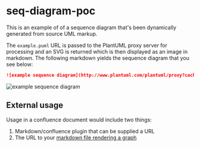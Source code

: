 # seq-diagram-poc

This is an example of of a sequence diagram that's been dynamically generated from source UML markup.

The `example.puml` URL is passed to the PlantUML proxy server for processing and an SVG is returned which is then displayed as an image in markdown. The following markdown yields the sequence diagram that you see below:

```markdown
![example sequence diagram](http://www.plantuml.com/plantuml/proxy?cache=no&src=https://raw.github.com/seesleestak/seq-diagram-poc/master/example.puml&fmt=svg)
```

![example sequence diagram](http://www.plantuml.com/plantuml/proxy?cache=no&src=https://raw.github.com/seesleestak/seq-diagram-poc/master/example.puml&fmt=svg)

## External usage

Usage in a confluence document would include two things:

1. Markdown/confluence plugin that can be supplied a URL
2. The URL to your [markdown file rendering a graph](https://github.com/seesleestak/seq-diagram-poc/blob/master/withSignatures.md)
